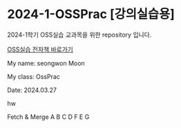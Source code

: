 # 2024-1-OSSPrac [강의실습용]
2024-1학기 OSS실습 교과목을 위한 repository 입니다.

[OSS실습 전자책 바로가기](https://wikidocs.net/book/13835)

My name: seongwon Moon

My class: OssPrac

Date: 2024.03.27

hw

Fetch & Merge
A
B
C
D
F
E
G